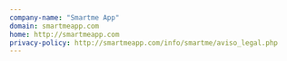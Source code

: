 ```yaml
---
company-name: "Smartme App"
domain: smartmeapp.com
home: http://smartmeapp.com
privacy-policy: http://smartmeapp.com/info/smartme/aviso_legal.php
---
```




